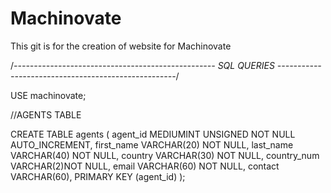 # Machinovate
This git is for the creation of website for Machinovate


/*--------------------------------------------------
SQL QUERIES
----------------------------------------------------*/

USE machinovate;


//AGENTS TABLE


CREATE TABLE agents (
agent_id MEDIUMINT UNSIGNED NOT NULL AUTO_INCREMENT,
first_name VARCHAR(20) NOT NULL,
last_name VARCHAR(40) NOT NULL,
country VARCHAR(30) NOT NULL,
country_num VARCHAR(2)NOT NULL,
email VARCHAR(60) NOT NULL,
contact VARCHAR(60),
PRIMARY KEY (agent_id)
);
